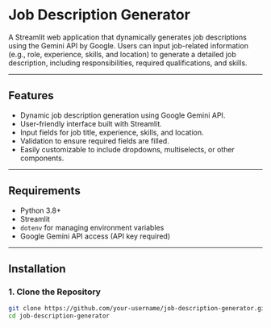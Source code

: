 # Job Description Generator

A Streamlit web application that dynamically generates job descriptions using the Gemini API by Google. Users can input job-related information (e.g., role, experience, skills, and location) to generate a detailed job description, including responsibilities, required qualifications, and skills.

---

## Features
- Dynamic job description generation using Google Gemini API.
- User-friendly interface built with Streamlit.
- Input fields for job title, experience, skills, and location.
- Validation to ensure required fields are filled.
- Easily customizable to include dropdowns, multiselects, or other components.

---

## Requirements

- Python 3.8+
- Streamlit
- `dotenv` for managing environment variables
- Google Gemini API access (API key required)

---

## Installation

### 1. Clone the Repository
```bash
git clone https://github.com/your-username/job-description-generator.git
cd job-description-generator
